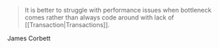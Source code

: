 > It is better to struggle with performance issues when bottleneck comes rather than always code around with lack of [[Transaction|Transactions]].

James Corbett